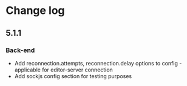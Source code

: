 # Change log
## 5.1.1
### Back-end
* Add reconnection.attempts, reconnection.delay options to config - applicable for editor-server connection
* Add sockjs config section for testing purposes
